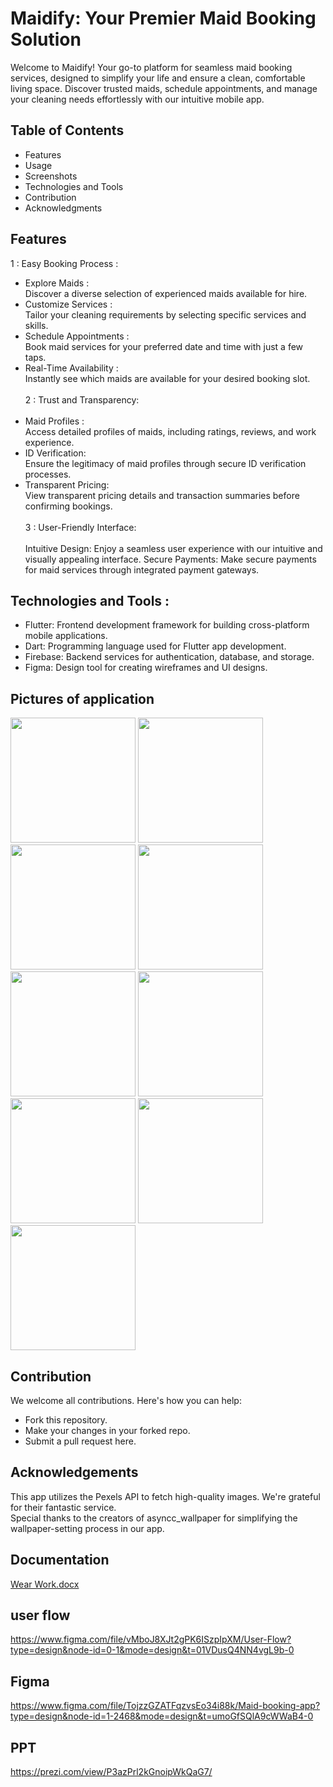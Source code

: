 # Maidify: Your Premier Maid Booking Solution

Welcome to Maidify! Your go-to platform for seamless maid booking services, designed to simplify your life and ensure a clean, comfortable living space. Discover trusted maids, schedule appointments, and manage your cleaning needs effortlessly with our intuitive mobile app.

## Table of Contents
- Features
- Usage
- Screenshots
- Technologies and Tools
- Contribution
- Acknowledgments

## Features
1 : Easy Booking Process : <br>
- Explore Maids :<br>
  Discover a diverse selection of experienced maids available for hire.
- Customize Services : <br>
  Tailor your cleaning requirements by selecting specific services and skills.
- Schedule Appointments : <br>
  Book maid services for your preferred date and time with just a few taps.
- Real-Time Availability :<br>
  Instantly see which maids are available for your desired booking slot.<br><br>
2 : Trust and Transparency:<br><br>
- Maid Profiles : <br> Access detailed profiles of maids, including ratings, reviews, and work experience.
- ID Verification:<br> Ensure the legitimacy of maid profiles through secure ID verification processes.
- Transparent Pricing:<br> View transparent pricing details and transaction summaries before confirming bookings.<br><br>
3 : User-Friendly Interface:<br><br>
Intuitive Design: Enjoy a seamless user experience with our intuitive and visually appealing interface.
Secure Payments: Make secure payments for maid services through integrated payment gateways.
## Technologies and Tools : 
- Flutter: Frontend development framework for building cross-platform mobile applications.
- Dart: Programming language used for Flutter app development.
- Firebase: Backend services for authentication, database, and storage.
- Figma: Design tool for creating wireframes and UI designs.



## Pictures of application 

<img src="https://github.com/artichaudhary0/wear_work/assets/71622834/87e6a231-7803-4e86-988b-3ef7579e30f9" width="200"/>
<img src="https://github.com/artichaudhary0/wear_work/assets/71622834/0e5bf53d-f8b1-4151-97e7-fc1f489d3ce8" width="200"/>
<img src="https://github.com/artichaudhary0/wear_work/assets/71622834/4065a37e-c4c1-49c5-bd15-467229f2e6cc" width="200"/>
<img src="https://github.com/artichaudhary0/wear_work/assets/71622834/6f2327cb-10ab-4003-8815-3e274f8d15f6" width="200"/>
<img src="https://github.com/artichaudhary0/wear_work/assets/71622834/321bdde3-7ba8-45d9-8203-85ae8f2ce3a7" width="200"/>
<img src="https://github.com/artichaudhary0/wear_work/assets/71622834/579060b7-11ba-4f8f-adfa-3d7f53ab720f" width="200"/>
<img src="https://github.com/artichaudhary0/wear_work/assets/71622834/6f7edce5-7ca8-4d2e-8591-d8be6f6c6e63" width="200"/>
<img src="https://github.com/artichaudhary0/wear_work/assets/71622834/c3d558da-8fe1-4e86-99e5-70ef71ccf985" width="200"/>
<img src="https://github.com/artichaudhary0/wear_work/assets/71622834/7ee954c5-0899-4800-b2ac-7b5fcbe0a97d" width="200"/>


## Contribution
We welcome all contributions. Here's how you can help:

- Fork this repository.
- Make your changes in your forked repo.
- Submit a pull request here.

## Acknowledgements


This app utilizes the Pexels API to fetch high-quality images. We're grateful for their fantastic service.<br>
Special thanks to the creators of asyncc_wallpaper for simplifying the wallpaper-setting process in our app.

## Documentation
[Wear Work.docx](https://github.com/artichaudhary0/wear_work/files/14902628/Wear.Work.1.docx)

## user flow
https://www.figma.com/file/vMboJ8XJt2gPK6ISzpIpXM/User-Flow?type=design&node-id=0-1&mode=design&t=01VDusQ4NN4vgL9b-0

## Figma
https://www.figma.com/file/TojzzGZATFqzvsEo34i88k/Maid-booking-app?type=design&node-id=1-2468&mode=design&t=umoGfSQlA9cWWaB4-0

## PPT
https://prezi.com/view/P3azPrl2kGnoipWkQaG7/


